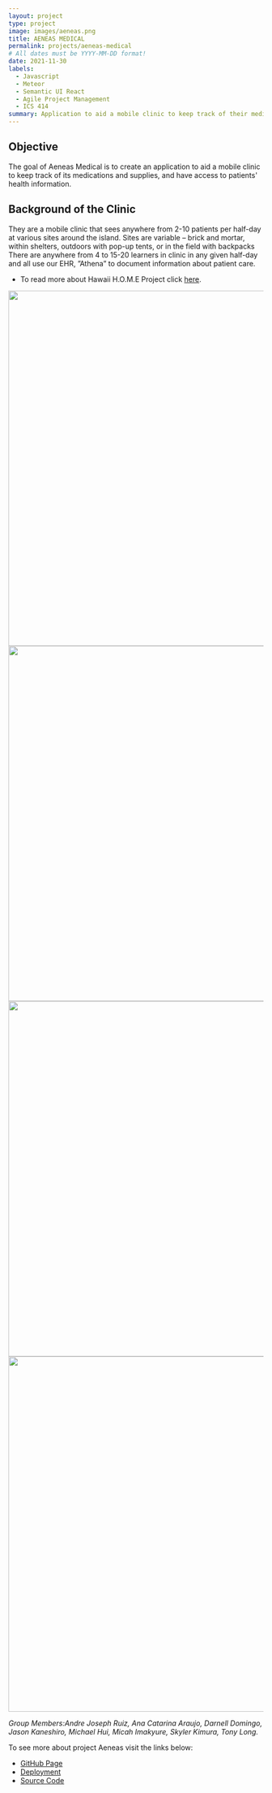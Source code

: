 ```yaml
---
layout: project
type: project
image: images/aeneas.png
title: AENEAS MEDICAL 
permalink: projects/aeneas-medical
# All dates must be YYYY-MM-DD format!
date: 2021-11-30
labels:
  - Javascript
  - Meteor
  - Semantic UI React
  - Agile Project Management 
  - ICS 414
summary: Application to aid a mobile clinic to keep track of their medical supplies, and medications.
---
```



## Objective

The goal of Aeneas Medical is to create an application to aid a mobile clinic to keep track of its medications
and supplies, and have access to patients' health information.
 
## Background of the Clinic 

They are a mobile clinic that sees anywhere from 2-10 patients per half-day at various sites around the island.
Sites are variable – brick and mortar, within shelters, outdoors with pop-up tents, or in the field with backpacks
There are anywhere from 4 to 15-20 learners in clinic in any given half-day and all use our EHR, ”Athena” to document
information about patient care.
 - To read more about Hawaii H.O.M.E Project click [here](https://sites.google.com/view/hawaiihomeproject/about).
 
<img width="700px" class="ui centered floated rounded image" src="../images/list-inventory.png">
 
<img width="700px" class="ui centered floated rounded image" src="../images/add-item.png">
 
<img width="700px" class="ui centered floated rounded image" src="../images/items-multidispense.png">
 
<img width="700px" class="ui centered floated rounded image" src="../images/csv-report.png">
 
*Group Members:Andre Joseph Ruiz, Ana Catarina Araujo, Darnell Domingo, Jason Kaneshiro, Michael Hui, Micah Imakyure, Skyler Kimura, Tony Long.*
 
 To see more about project Aeneas visit the links below:
- [GitHub Page](https://runtime-terrorz.github.io/)
- [Deployment](https://runtime-terror.xyz/)
- [Source Code](https://github.com/Runtime-Terrorz/HOME-Project-v2)
 

 
 
